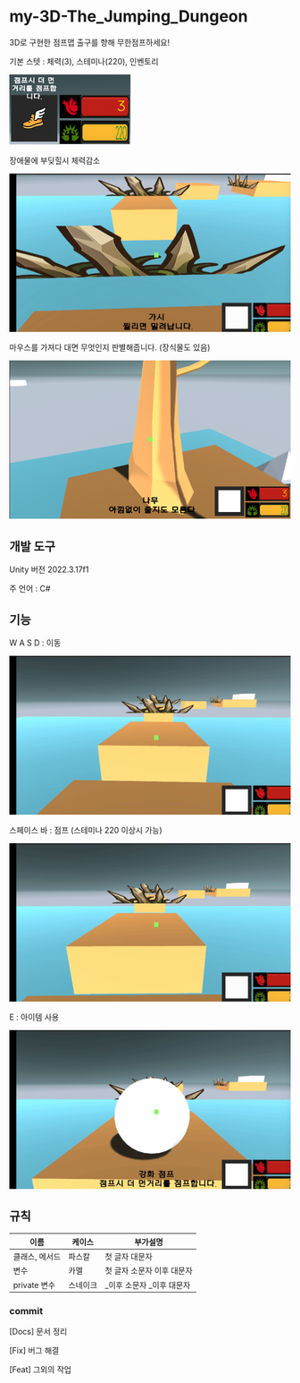 # my-3D-The_Jumping_Dungeon
3D로 구현한 점프맵 출구를 향해 무한점프하세요!

기본 스텟 : 체력(3), 스테미나(220), 인벤토리

![](Assets/09.Git/stat.png)

장애물에 부딪힐시 체력감소

![](Assets/09.Git/Vine.gif)

마우스를 가져다 대면 무엇인지 판별해줍니다. (장식물도 있음)

![](Assets/09.Git/tree.png)

## 개발 도구
Unity 버전 2022.3.17f1

주 언어 : C#

## 기능
W A S D : 이동

![](Assets/09.Git/Move.gif)

스페이스 바 : 점프 (스테미나 220 이상시 가능)

![](Assets/09.Git/Jump.gif)

E : 아이템 사용 

![](Assets/09.Git/Jumpup.gif)

## 규칙
|이름|케이스|부가설명|
|----|---|------|
|클래스, 메서드| 파스칼 | 첫 글자 대문자|
|변수  | 카멜 | 첫 글자 소문자 이후 대문자|
|private 변수| 스네이크| _이후 소문자 _이후 대문자|

### commit
[Docs] 문서 정리

[Fix] 버그 해결

[Feat] 그외의 작업
